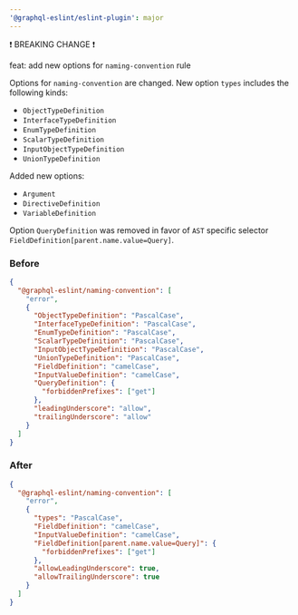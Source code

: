 ```yaml
---
'@graphql-eslint/eslint-plugin': major
---
```


❗ BREAKING CHANGE ❗

feat: add new options for `naming-convention` rule

Options for `naming-convention` are changed. New option `types` includes the following kinds:

- `ObjectTypeDefinition`
- `InterfaceTypeDefinition`
- `EnumTypeDefinition`
- `ScalarTypeDefinition`
- `InputObjectTypeDefinition`
- `UnionTypeDefinition`

Added new options:

- `Argument`
- `DirectiveDefinition`
- `VariableDefinition`

Option `QueryDefinition` was removed in favor of `AST` specific selector `FieldDefinition[parent.name.value=Query]`.

### Before

```json
{
  "@graphql-eslint/naming-convention": [
    "error",
    {
      "ObjectTypeDefinition": "PascalCase",
      "InterfaceTypeDefinition": "PascalCase",
      "EnumTypeDefinition": "PascalCase",
      "ScalarTypeDefinition": "PascalCase",
      "InputObjectTypeDefinition": "PascalCase",
      "UnionTypeDefinition": "PascalCase",
      "FieldDefinition": "camelCase",
      "InputValueDefinition": "camelCase",
      "QueryDefinition": {
        "forbiddenPrefixes": ["get"]
      },
      "leadingUnderscore": "allow",
      "trailingUnderscore": "allow"
    }
  ]
}
```

### After

```json
{
  "@graphql-eslint/naming-convention": [
    "error",
    {
      "types": "PascalCase",
      "FieldDefinition": "camelCase",
      "InputValueDefinition": "camelCase",
      "FieldDefinition[parent.name.value=Query]": {
        "forbiddenPrefixes": ["get"]
      },
      "allowLeadingUnderscore": true,
      "allowTrailingUnderscore": true
    }
  ]
}
```
